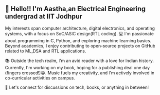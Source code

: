 ## 👋 Hello!! I'm Aastha,an Electrical Engineering undergrad at IIT Jodhpur

 My interests span computer architecture, digital electronics, and operating systems, with a focus on SoC/ASIC design(RTL coding).
 💻 I'm passionate about programming in C, Python, and exploring machine learning basics. Beyond academics, I enjoy contributing to open-source projects on GitHub related to ML,DSA and RTL applications.

📚 Outside the tech realm, I'm an avid reader with a love for Indian history. Currently, I'm working on my book, hoping for a publishing deal one day (fingers crossed!)😁. Music fuels my creativity, and I'm actively involved in co-curricular activities on campus.

🚀 Let's connect for discussions on tech, books, or anything in between!
